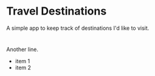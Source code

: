 # Travel Destinations

A simple app to keep track of destinations I'd like to visit.  
#   
Another line.

* item 1
* item 2

